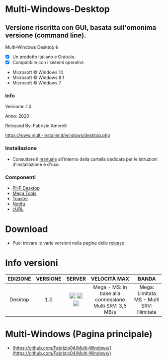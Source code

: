 # Multi-Windows-Desktop
## Versione riscritta con GUI,  basata sull'omonima versione (command line).

Multi-Windows Desktop è 

- [x] Un prodotto italiano e Gratuito.
- [x] Compatibile con i sistemi operativi:
- Microsoft © Windows 10
- Microsoft © Windows 8.1
- Microsoft © Windows 7

### Info

Versione: 1.0

Anno: 2020

Released By: Fabrizio Amorelli

https://www.multi-installer.it/windows/desktop.php

### Installazione
- Consultare il [manuale](manuali/Multi-Windows%20Desktop.pdf) all'interno della cartella dedicata per le istruzioni d'installazione e d'uso.

### Componenti
- [PHP Desktop](https://github.com/cztomczak/phpdesktop/)
- [Mega Tools](https://megous.com/git/megatools/)
- [Toaster](https://github.com/nels-o/toaster)
- [Notifu](https://www.paralint.com/projects/notifu/)
- [cURL](https://curl.haxx.se)

# Download
- Puoi trovare le varie versioni nella pagine delle <a href="https://github.com/Fabrizio04/Multi-Windows-Desktop/releases">release</a>

# Info versioni

| EDIZIONE | VERSIONE | SERVER | VELOCITÀ MAX	| BANDA |
|:-------:|:-------:|:-------:|:-------:|:-------:|
| Desktop | 1.0 | <img src="https://www.multi-installer.it/windows/ico/Mega.png" title="Mega Cloud" width="20" height="20"> <img title="Official Microsoft" src="https://www.multi-installer.it/windows/ico/Windows.png" width="20" height="20"> <img title="Multi Server" src="https://www.multi-installer.it/windows/ico/Multi.png" width="20" height="20"> | Mega - MS: In base alla connessione<br>Multi SRV: 3,5 MB/s	| Mega: Limitata<br>MS - Multi SRV: Illimitata |

# Multi-Windows (Pagina principale)
- [https://github.com/Fabrizio04/Multi-Windows/](https://github.com/Fabrizio04/Multi-Windows/)
